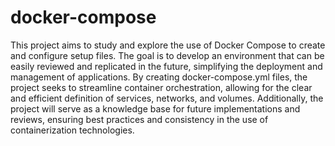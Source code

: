 # docker-compose
This project aims to study and explore the use of Docker Compose to create and configure setup files. The goal is to develop an environment that can be easily reviewed and replicated in the future, simplifying the deployment and management of applications. By creating docker-compose.yml files, the project seeks to streamline container orchestration, allowing for the clear and efficient definition of services, networks, and volumes. Additionally, the project will serve as a knowledge base for future implementations and reviews, ensuring best practices and consistency in the use of containerization technologies.
